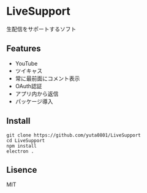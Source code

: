 # LiveSupport

生配信をサポートするソフト

## Features
- YouTube
- ツイキャス
- 常に最前面にコメント表示
- OAuth認証
- アプリ内から返信
- パッケージ導入

## Install
```
git clone https://github.com/yuta0801/LiveSupport
cd LiveSupport
npm install
electron .
```

## Lisence
MIT
